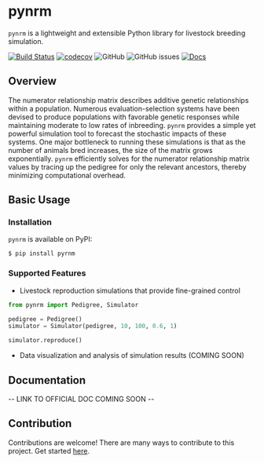 # pynrm

`pynrm` is a lightweight and extensible Python library for livestock breeding simulation.

[![Build Status](https://github.com/katehyerinjeon/pynrm/workflows/Build%20Status/badge.svg?branch=main)](https://github.com/katehyerinjeon/pynrm/actions?query=workflow%3A%22Build+Status%22)
[![codecov](https://codecov.io/gh/katehyerinjeon/pynrm/branch/main/graph/badge.svg)](https://codecov.io/gh/katehyerinjeon/pynrm)
![GitHub](https://img.shields.io/github/license/katehyerinjeon/pynrm)
![GitHub issues](https://img.shields.io/github/issues/katehyerinjeon/pynrm)
[![Docs](https://img.shields.io/readthedocs/pynrm.svg)](https://pynrm.readthedocs.io/)

## Overview
The numerator relationship matrix describes additive genetic relationships within a population.
Numerous evaluation-selection systems have been devised to produce populations with favorable genetic responses while maintaining moderate to low rates of inbreeding.
`pynrm` provides a simple yet powerful simulation tool to forecast the stochastic impacts of these systems.
One major bottleneck to running these simulations is that as the number of animals bred increases, the size of the matrix grows exponentially.
`pynrm` efficiently solves for the numerator relationship matrix values by tracing up the pedigree for only the relevant ancestors, thereby minimizing computational overhead.

## Basic Usage
### Installation
`pynrm` is available on PyPI:

```shell
$ pip install pyrnm
```

### Supported Features
- Livestock reproduction simulations that provide fine-grained control
```python
from pynrm import Pedigree, Simulator

pedigree = Pedigree()
simulator = Simulator(pedigree, 10, 100, 0.6, 1)

simulator.reproduce()
```

- Data visualization and analysis of simulation results (COMING SOON)

## Documentation
-- LINK TO OFFICIAL DOC COMING SOON --

## Contribution
Contributions are welcome! There are many ways to contribute to this project. Get started [here](CONTRIBUTING.md).
